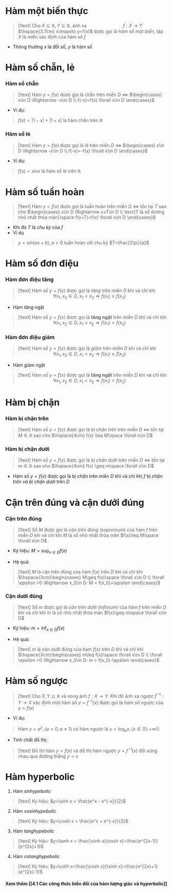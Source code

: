 
# Hàm một biến thực

>[!text]
>Cho $X\subseteq \mathbb R, Y\subseteq \mathbb R$, ánh xạ
>$\hspace{3cm} f: X\to Y$
>$\hspace{3.7cm} x\mapsto y=f(x)$
>được gọi là *hàm số một biến*, tập $X$ là miền xác định của hàm số $f$

- Thông thường $x$ là đối số, $y$ là hàm số

# Hàm số chẵn, lẻ

### Hàm số chẵn
>[!text]
>Hàm $y=f(x)$  được gọi là chẵn trên miền $D$ $\Leftrightarrow$ $\begin{cases} x\in D \Rightarrow -x\in D \\ f(-x)=f(x) \forall x\in D \end{cases}$

- Ví dụ:
>$f(x) = |1-x|+|1+x|$ là hàm chẵn trên $\mathbb R$

### Hàm số lẻ

>[!text]
>Hàm $y=f(x)$  được gọi là lẻ trên miền $D$ $\Leftrightarrow$ $\begin{cases} x\in D \Rightarrow -x\in D \\ f(-x)=-f(x) \forall x\in D \end{cases}$

- Ví dụ:
>$f(x)=sinx$ là hàm số lẻ trên $\mathbb R$

# Hàm số tuần hoàn

>[!text]
>Hàm $y=f(x)$  được gọi là tuần hoàn trên miền $D$ $\Leftrightarrow$ tồn tại $T$ sao cho $\begin{cases} x\in D \Rightarrow x+T\in D \\ \text{T là số dương nhỏ nhất thỏa mãn}\space f(x+T)=f(x) \forall x\in D \end{cases}$

- Khi đó $T$ là *chu kỳ* của $f$
- Ví dụ
>$y=sin(ax+b), a>0$ tuần hoàn với chu kỳ $T=\frac{2\pi}{a}$

# Hàm số đơn điệu

### Hàm đơn điệu tăng

>[!text]
>Hàm số $y=f(x)$ được gọi là *tăng* trên miền $D$ khi và chỉ khi $\hspace{3cm}\forall x_1,x_2\in D, x_1<x_2 \Rightarrow f(x_1)\leq f(x_2)$

- Hàm tăng ngặt
>[!text]
>Hàm số $y=f(x)$ được gọi là **tăng ngặt** trên miền $D$ khi và chỉ khi $\hspace{3cm}\forall x_1,x_2\in D, x_1<x_2 \Rightarrow f(x_1) < f(x_2)$

### Hàm đơn điệu giảm

>[!text]
>Hàm số $y=f(x)$ được gọi là *giảm* trên miền $D$ khi và chỉ khi $\hspace{3cm}\forall x_1,x_2\in D, x_1<x_2 \Rightarrow f(x_1)\geq f(x_2)$

- Hàm giảm ngặt
>[!text]
>Hàm số $y=f(x)$ được gọi là **tăng ngặt** trên miền $D$ khi và chỉ khi $\hspace{3cm}\forall x_1,x_2\in D, x_1<x_2 \Rightarrow f(x_1) > f(x_2)$

# Hàm bị chặn

### Hàm bị chặn trên

>[!text]
>Hàm số $y=f(x)$ được gọi là *bị chặn trên* trên miền $D$ $\Leftrightarrow$ tồn tại $M\in \mathbb R$ sao cho $\hspace{4cm} f(x) \leq M\space \forall x\in D$

### Hàm bị chặn dưới

>[!text]
>Hàm số $y=f(x)$ được gọi là *bị chặn dưới* trên miền $D$ $\Leftrightarrow$ tồn tại $m\in \mathbb R$ sao cho $\hspace{4cm} f(x) \geq m\space \forall x\in D$

- Hàm số $y=f(x)$ được gọi là *bị chặn* trên miền $D$ khi và chỉ khi $f$ bị *chặn trên và bị chặn dưới* trên $D$

# Cận trên đúng và cận dưới đúng

### Cận trên đúng

>[!text]
>Số $M$ được gọi là *cận trên đúng (supremum)* của hàm $f$ trên miền $D$ khi và chỉ khi $M$ là số nhỏ nhất thỏa mãn $f(x)\leq M\space \forall x\in D$

- Ký hiệu: $M = \displaystyle{\sup_{x\in D}f(x)}$  

- Hệ quả:
>[!text]
>$M$  là cận trên đúng của hàm $f(x)$ trên $D$ khi và chỉ khi
>$\hspace{3cm}\begin{cases} M\geq f(x)\space \forall x\in D \\ \forall \epsilon >0 \Rightarrow x_0\in D: M < f(x_0)+\epsilon \end{cases}$

### Cận dưới đúng

>[!text]
>Số $m$ được gọi là *cận trên dưới (infimum)* của hàm $f$ trên miền $D$ khi và chỉ khi $m$ là số nhỏ nhất thỏa mãn $f(x)\geq m\space \forall x\in D$

- Ký hiệu: $m = \displaystyle{\inf_{x\in D}f(x)}$ 

- Hệ quả:
>[!text]
>$m$  là cận dưới đúng của hàm $f(x)$ trên $D$ khi và chỉ khi
>$\hspace{3cm}\begin{cases} m\leq f(x)\space \forall x\in D \\ \forall \epsilon >0 \Rightarrow x_0\in D: m > f(x_0)-\epsilon \end{cases}$

# Hàm số ngược

>[!text]
>Cho $X, Y\subseteq \mathbb R$ và song ánh $f: X\to Y$. Khi đó ánh xạ ngược $f^{-1}: Y\to X$ xác định một hàm số $y=f^{-1}(x)$ được gọi là *hàm số ngược* của $y=f(x)$

- Ví dụ:
>Hàm $y=a^x, (a>0, a\neq 1)$ có hàm ngược là $y=\log_a x, (x\in (0;+\infty))$ 

- Tính chất đồ thị:
>[!text]
>Đồ thị hàm $y=f(x)$ và đồ thị hàm ngược $y=f^{-1}(x)$ đối xứng nhau qua đường thẳng $y=x$

# Hàm hyperbolic

1. Hàm $sinhypebolic$ 
>[!text]
>Ký hiệu: $y=\sinh x = \frac{e^x - e^{-x}}{2}$ 

2. Hàm $cosinhypebolic$ 
>[!text] 
Ký hiệu: $y=\cosh x = \frac{e^x + e^{-x}}{2}$

3. Hàm $tanghypebolic$
>[!text]
>Ký hiệu: $y=\tanh x = \frac{\sinh x}{cosh x}=\frac{e^{2x-1}}{e^{2x}+1}$

4. Hàm $cotanghypebolic$
>[!text]
>Ký hiệu: $y=\coth x=\frac{\cosh x}{\sinh x}=\frac{e^{2x}+1}{e^{2x}-1}$

#### Xem thêm [[4.1 Các công thức biến đổi của hàm lượng giác và hyperbolic]]
